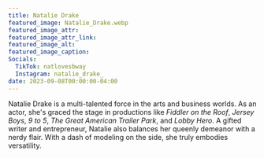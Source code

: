 ```yaml
---
title: Natalie Drake
featured_image: Natalie_Drake.webp
featured_image_attr: 
featured_image_attr_link: 
featured_image_alt: 
featured_image_caption: 
Socials:
  TikTok: natlovesbway
  Instagram: natalie_drake_
date: 2023-09-08T00:00:00-04:00
---
```

Natalie Drake is a multi-talented force in the arts and business worlds. As an actor, she's graced the stage in productions like *Fiddler on the Roof*, *Jersey Boys*, *9 to 5*, *The Great American Trailer Park*, and *Lobby Hero*. A gifted writer and entrepreneur, Natalie also balances her queenly demeanor with a nerdy flair. With a dash of modeling on the side, she truly embodies versatility.